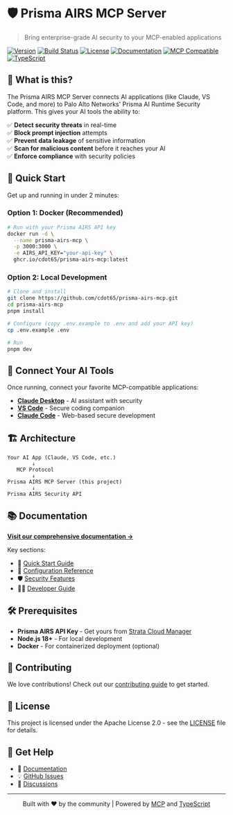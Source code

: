 # 🛡️ Prisma AIRS MCP Server

> Bring enterprise-grade AI security to your MCP-enabled applications

[![Version](https://img.shields.io/badge/version-1.0.0-blue)](https://github.com/cdot65/prisma-airs-mcp/releases)
[![Build Status](https://img.shields.io/github/actions/workflow/status/cdot65/prisma-airs-mcp/ci.yml?branch=main)](https://github.com/cdot65/prisma-airs-mcp/actions)
[![License](https://img.shields.io/badge/license-Apache%202.0-green)](https://github.com/cdot65/prisma-airs-mcp/blob/main/LICENSE)
[![Documentation](https://img.shields.io/badge/docs-cdot65.github.io-blue)](https://cdot65.github.io/prisma-airs-mcp/)
[![MCP Compatible](https://img.shields.io/badge/MCP-Compatible-green)](https://modelcontextprotocol.io)
[![TypeScript](https://img.shields.io/badge/TypeScript-Ready-blue)](https://www.typescriptlang.org/)

## 🚀 What is this?

The Prisma AIRS MCP Server connects AI applications (like Claude, VS Code, and more) to Palo Alto Networks' Prisma AI
Runtime Security platform. This gives your AI tools the ability to:

✅ **Detect security threats** in real-time  
✅ **Block prompt injection** attempts  
✅ **Prevent data leakage** of sensitive information  
✅ **Scan for malicious content** before it reaches your AI  
✅ **Enforce compliance** with security policies

## 🎯 Quick Start

Get up and running in under 2 minutes:

### Option 1: Docker (Recommended)

```bash
# Run with your Prisma AIRS API key
docker run -d \
  --name prisma-airs-mcp \
  -p 3000:3000 \
  -e AIRS_API_KEY="your-api-key" \
  ghcr.io/cdot65/prisma-airs-mcp:latest
```

### Option 2: Local Development

```bash
# Clone and install
git clone https://github.com/cdot65/prisma-airs-mcp.git
cd prisma-airs-mcp
pnpm install

# Configure (copy .env.example to .env and add your API key)
cp .env.example .env

# Run
pnpm dev
```

## 🔌 Connect Your AI Tools

Once running, connect your favorite MCP-compatible applications:

- **[Claude Desktop](https://cdot65.github.io/prisma-airs-mcp/deployment/mcp/claude-desktop/)** - AI assistant with
  security
- **[VS Code](https://cdot65.github.io/prisma-airs-mcp/deployment/mcp/vscode/)** - Secure coding companion
- **[Claude Code](https://cdot65.github.io/prisma-airs-mcp/deployment/mcp/claude-code/)** - Web-based secure development

## 🏗️ Architecture

```
Your AI App (Claude, VS Code, etc.)
        ↓
   MCP Protocol
        ↓
Prisma AIRS MCP Server (this project)
        ↓
Prisma AIRS Security API
```

## 📚 Documentation

**[Visit our comprehensive documentation →](https://cdot65.github.io/prisma-airs-mcp/)**

Key sections:

- 🚀 [Quick Start Guide](https://cdot65.github.io/prisma-airs-mcp/deployment/quickstart/)
- 🔧 [Configuration Reference](https://cdot65.github.io/prisma-airs-mcp/deployment/configuration/)
- 🛡️ [Security Features](https://cdot65.github.io/prisma-airs-mcp/prisma-airs/)
- 👩‍💻 [Developer Guide](https://cdot65.github.io/prisma-airs-mcp/developers/)

## 🛠️ Prerequisites

- **Prisma AIRS API Key** - Get yours from [Strata Cloud Manager](https://stratacloudmanager.paloaltonetworks.com)
- **Node.js 18+** - For local development
- **Docker** - For containerized deployment (optional)

## 🤝 Contributing

We love contributions! Check out our [contributing guide](CONTRIBUTING.md) to get started.

## 📝 License

This project is licensed under the Apache License 2.0 - see the [LICENSE](LICENSE) file for details.

## 💬 Get Help

- 📖 [Documentation](https://cdot65.github.io/prisma-airs-mcp/)
- 💡 [GitHub Issues](https://github.com/cdot65/prisma-airs-mcp/issues)
- 💬 [Discussions](https://github.com/cdot65/prisma-airs-mcp/discussions)

---

<p align="center">
  Built with ❤️ by the community | Powered by <a href="https://modelcontextprotocol.io">MCP</a> and <a href="https://www.typescriptlang.org/">TypeScript</a>
</p>

